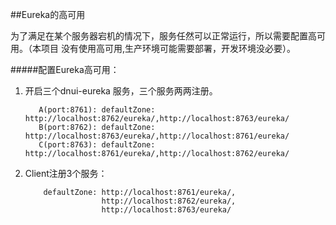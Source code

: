 ##Eureka的高可用

为了满足在某个服务器宕机的情况下，服务任然可以正常运行，所以需要配置高可用。（本项目
没有使用高可用,生产环境可能需要部署，开发环境没必要）。



#####配置Eureka高可用：

1. 开启三个dnui-eureka 服务，三个服务两两注册。

          A(port:8761): defaultZone: http://localhost:8762/eureka/,http://localhost:8763/eureka/
          B(port:8762): defaultZone: http://localhost:8763/eureka/,http://localhost:8761/eureka/
          C(port:8763): defaultZone: http://localhost:8761/eureka/,http://localhost:8762/eureka/
          
2. Client注册3个服务：

           defaultZone: http://localhost:8761/eureka/,
                        http://localhost:8762/eureka/,
                        http://localhost:8763/eureka/
